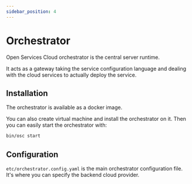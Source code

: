 ```yaml
---
sidebar_position: 4
---
```


# Orchestrator

Open Services Cloud orchestrator is the central server runtime.

It acts as a gateway taking the service configuration language and dealing with the cloud services to actually deploy the service.

## Installation

The orchestrator is available as a docker image.

You can also create virtual machine and install the orchestrator on it. Then you can easily start the orchestrator with:

```bash
bin/osc start
```

## Configuration

`etc/orchestrator.config.yaml` is the main orchestrator configuration file. It's where you can specify the backend cloud provider.

